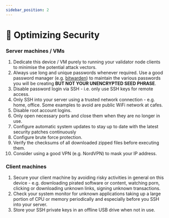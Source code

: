 ```yaml
---
sidebar_position: 2
---
```


# 🔐 Optimizing Security

### Server machines / VMs

1. Dedicate this device / VM purely to running your validator node clients to minimise the potential attack vectors.
2. Always use long and unique passwords whenever required. Use a good password manager (e.g. [bitwarden](https://bitwarden.com/)) to maintain the various passwords you will be creating **BUT NOT YOUR UNENCRYPTED SEED PHRASE**.
3. Disable password login via SSH - i.e. only use SSH keys for remote access.
4. Only SSH into your server using a trusted network connection - e.g. home, office. Some examples to avoid are public WiFi network at cafes.
5. Disable root account logins.
6. Only open necessary ports and close them when they are no longer in use.
7. Configure automatic system updates to stay up to date with the latest security patches continuously
8. Configure brute force protection.
9. Verify the checksums of all downloaded zipped files before executing them.
10. Consider using a good VPN (e.g. NordVPN) to mask your IP address.

### Client machines

1. Secure your client machine by avoiding risky activities in general on this device - e.g. downloading pirated software or content, watching porn, clicking or downloading unknown links, signing unknown transactions.
2. Check your system monitor for unknown applications taking up a large portion of CPU or memory periodically and especially before you SSH into your server.
3. Store your SSH private keys in an offline USB drive when not in use.
